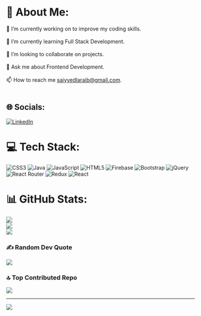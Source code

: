 # 💫 About Me:
🔭 I’m currently working on to improve my coding skills.<br><br>🌱 I’m currently learning Full Stack Development.<br><br>👯 I’m looking to collaborate on projects.<br><br>💬 Ask me about Frontend Development.<br><br>📫 How to reach me saiyyedlaraib@gmail.com.<br><br>


## 🌐 Socials:
[![LinkedIn](https://img.shields.io/badge/LinkedIn-%230077B5.svg?logo=linkedin&logoColor=white)](https://linkedin.com/in/https://www.linkedin.com/in/laraib-ahmad-) 

# 💻 Tech Stack:
![CSS3](https://img.shields.io/badge/css3-%231572B6.svg?style=for-the-badge&logo=css3&logoColor=white) ![Java](https://img.shields.io/badge/java-%23ED8B00.svg?style=for-the-badge&logo=java&logoColor=white) ![JavaScript](https://img.shields.io/badge/javascript-%23323330.svg?style=for-the-badge&logo=javascript&logoColor=%23F7DF1E) ![HTML5](https://img.shields.io/badge/html5-%23E34F26.svg?style=for-the-badge&logo=html5&logoColor=white) ![Firebase](https://img.shields.io/badge/firebase-%23039BE5.svg?style=for-the-badge&logo=firebase) ![Bootstrap](https://img.shields.io/badge/bootstrap-%23563D7C.svg?style=for-the-badge&logo=bootstrap&logoColor=white) ![jQuery](https://img.shields.io/badge/jquery-%230769AD.svg?style=for-the-badge&logo=jquery&logoColor=white) ![React Router](https://img.shields.io/badge/React_Router-CA4245?style=for-the-badge&logo=react-router&logoColor=white) ![Redux](https://img.shields.io/badge/redux-%23593d88.svg?style=for-the-badge&logo=redux&logoColor=white) ![React](https://img.shields.io/badge/react-%2320232a.svg?style=for-the-badge&logo=react&logoColor=%2361DAFB)
# 📊 GitHub Stats:
![](https://github-readme-stats.vercel.app/api?username=labbucode&theme=blueberry&hide_border=true&include_all_commits=true&count_private=false)<br/>
![](https://github-readme-streak-stats.herokuapp.com/?user=labbucode&theme=blueberry&hide_border=true)<br/>
![](https://github-readme-stats.vercel.app/api/top-langs/?username=labbucode&theme=blueberry&hide_border=true&include_all_commits=true&count_private=false&layout=compact)

### ✍️ Random Dev Quote
![](https://quotes-github-readme.vercel.app/api?type=horizontal&theme=radical)

### 🔝 Top Contributed Repo
![](https://github-contributor-stats.vercel.app/api?username=labbucode&limit=5&theme=dark&combine_all_yearly_contributions=true)

---
[![](https://visitcount.itsvg.in/api?id=labbucode&icon=0&color=0)](https://visitcount.itsvg.in)

<!-- Proudly created with GPRM ( https://gprm.itsvg.in ) -->

